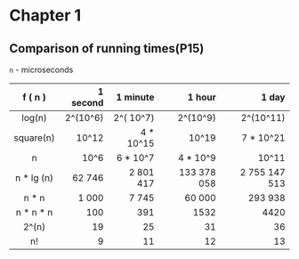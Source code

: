 # Chapter 1

## Comparison of running times(P15)

`n` - microseconds

|  f ( n )  | 1 second | 1 minute   | 1 hour     | 1 day       |
|:---------:|---------:|-----------:|-----------:|------------:|
| log(n)    | 2^(10^6) | 2^( 10^7)  | 2^(10^9)   | 2^(10^11)   |
| square(n) | 10^12    | 4 * 10^15  | 10^19      | 7 * 10^21   |
| n         | 10^6     | 6 * 10^7   | 4 * 10^9   | 10^11       |
|n * lg (n) | 62 746   | 2 801 417  |133 378 058 |2 755 147 513|
| n * n     | 1 000    |  7 745     | 60 000     | 293 938     |
| n * n * n | 100      |  391       |  1532      |  4420       |
| 2^(n)     | 19       |  25        |  31        |  36         |
| n!        | 9        |  11        |  12        |  13         |